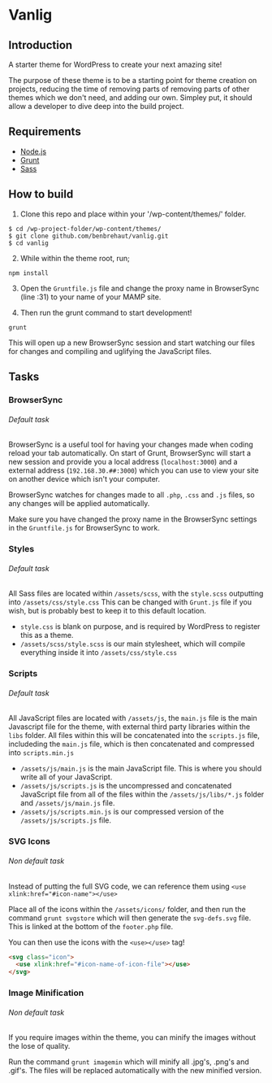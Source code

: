 # Vanlig

## Introduction
A starter theme for WordPress to create your next amazing site!

The purpose of these theme is to be a starting point for theme creation on projects, reducing the time of removing parts of removing parts of other themes which we don't need, and adding our own. Simpley put, it should allow a developer to dive deep into the build project.

## Requirements
* [Node.js](https://nodejs.org/en/)
* [Grunt](http://www.gruntjs.com)
* [Sass](http://www.sass-lang.com)

## How to build
1. Clone this repo and place within your '/wp-content/themes/' folder.
````
$ cd /wp-project-folder/wp-content/themes/
$ git clone github.com/benbrehaut/vanlig.git
$ cd vanlig
````
2. While within the theme root, run;
````
npm install
````

3. Open the ``Gruntfile.js`` file and change the proxy name in BrowserSync (line :31) to your name of your MAMP site.

4. Then run the grunt command to start development!
````
grunt
````

This will open up a new BrowserSync session and start watching our files for changes and compiling and uglifying the JavaScript files.

## Tasks

### BrowserSync
###### Default task
BrowserSync is a useful tool for having your changes made when coding reload your tab automatically. On start of Grunt, BrowserSync will start a new session and provide you a local address (``localhost:3000``) and a external address (``192.168.30.##:3000``) which you can use to view your site on another device which isn't your computer.

BrowserSync watches for changes made to all ``.php``, ``.css`` and ``.js`` files, so any changes will be applied automatically.

Make sure you have changed the proxy name in the BrowserSync settings in the ``Gruntfile.js`` for BrowserSync to work.

### Styles
###### Default task
All Sass files are located within ``/assets/scss``, with the ``style.scss`` outputting into ``/assets/css/style.css`` This can be changed with ``Grunt.js`` file if you wish, but is probably best to keep it to this default location.

* ``style.css`` is blank on purpose, and is required by WordPress to register this as a theme.
* ``/assets/scss/style.scss`` is our main stylesheet, which will compile everything inside it into ``/assets/css/style.css``

### Scripts
###### Default task
All JavaScript files are located with ``/assets/js``, the ``main.js`` file is the main Javascript file for the theme, with external third party libraries within the ``libs`` folder. All files within this will be concatenated into the ``scripts.js`` file, includeding the ``main.js`` file, which is then concatenated and compressed into ``scripts.min.js``

* ``/assets/js/main.js`` is the main JavaScript file. This is where you should write all of your JavaScript.
* ``/assets/js/scripts.js`` is the uncompressed and concatenated JavaScript file from all of the files within the ``/assets/js/libs/*.js`` folder and ``/assets/js/main.js`` file.
* ``/assets/js/scripts.min.js`` is our compressed version of the ``/assets/js/scripts.js`` file.

### SVG Icons
###### Non default task
Instead of putting the full SVG code, we can reference them using ``<use xlink:href="#icon-name"></use>``

Place all of the icons within the ``/assets/icons/`` folder, and then run the command ``grunt svgstore`` which will then generate the ``svg-defs.svg`` file. This is linked at the bottom of the ``footer.php`` file.

You can then use the icons with the ``<use></use>`` tag!

````html
<svg class="icon">
  <use xlink:href="#icon-name-of-icon-file"></use>
</svg>
````

### Image Minification
###### Non default task
If you require images within the theme, you can minify the images without the lose of quality.

Run the command ``grunt imagemin`` which will minify all .jpg's, .png's and .gif's. The files will be replaced automatically with the new minified version.
